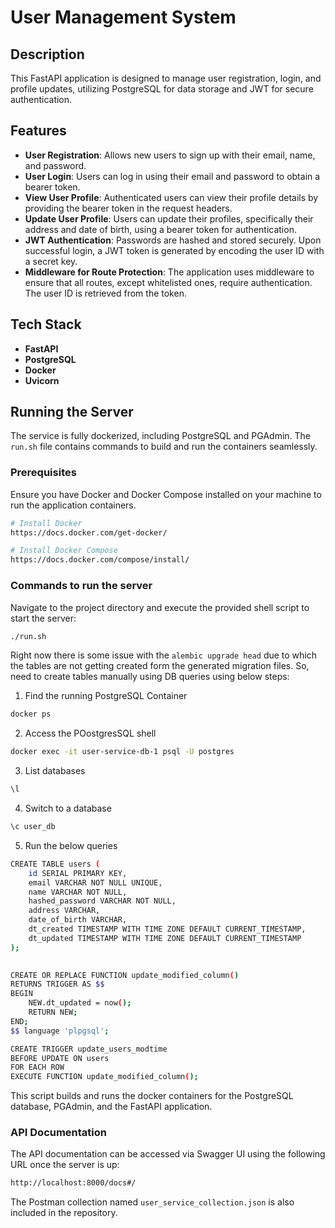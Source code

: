 # User Management System

## Description

This FastAPI application is designed to manage user registration, login, and profile updates, utilizing PostgreSQL for data storage and JWT for secure authentication.

## Features

- **User Registration**: Allows new users to sign up with their email, name, and password.
- **User Login**: Users can log in using their email and password to obtain a bearer token.
- **View User Profile**: Authenticated users can view their profile details by providing the bearer token in the request headers.
- **Update User Profile**: Users can update their profiles, specifically their address and date of birth, using a bearer token for authentication.
- **JWT Authentication**: Passwords are hashed and stored securely. Upon successful login, a JWT token is generated by encoding the user ID with a secret key.
- **Middleware for Route Protection**: The application uses middleware to ensure that all routes, except whitelisted ones, require authentication. The user ID is retrieved from the token.

## Tech Stack

- **FastAPI**
- **PostgreSQL**
- **Docker**
- **Uvicorn**

## Running the Server

The service is fully dockerized, including PostgreSQL and PGAdmin. The `run.sh` file contains commands to build and run the containers seamlessly.

### Prerequisites

Ensure you have Docker and Docker Compose installed on your machine to run the application containers.

```bash
# Install Docker
https://docs.docker.com/get-docker/

# Install Docker Compose
https://docs.docker.com/compose/install/
```

### Commands to run the server
Navigate to the project directory and execute the provided shell script to start the server:

```bash
./run.sh
```



Right now there is some issue with the `alembic upgrade head` due to which the tables are not getting 
created form the generated migration files. So, need to create tables manually using DB queries using below steps:
1. Find the running PostgreSQL Container
```bash
docker ps
```

2. Access the POostgresSQL shell
```bash
docker exec -it user-service-db-1 psql -U postgres
```

3. List databases
```bash
\l
```

4. Switch to a database
```bash
\c user_db
```
5. Run the below queries

```bash
CREATE TABLE users (
    id SERIAL PRIMARY KEY,
    email VARCHAR NOT NULL UNIQUE,
    name VARCHAR NOT NULL,
    hashed_password VARCHAR NOT NULL,
    address VARCHAR,
    date_of_birth VARCHAR,
    dt_created TIMESTAMP WITH TIME ZONE DEFAULT CURRENT_TIMESTAMP,
    dt_updated TIMESTAMP WITH TIME ZONE DEFAULT CURRENT_TIMESTAMP
);
  
```


```bash
CREATE OR REPLACE FUNCTION update_modified_column()
RETURNS TRIGGER AS $$
BEGIN
    NEW.dt_updated = now(); 
    RETURN NEW; 
END;
$$ language 'plpgsql';

CREATE TRIGGER update_users_modtime
BEFORE UPDATE ON users
FOR EACH ROW
EXECUTE FUNCTION update_modified_column();
```
This script builds and runs the docker containers for the PostgreSQL database, PGAdmin, and the FastAPI application.

### API Documentation
The API documentation can be accessed via Swagger UI using the following URL once the server is up:
```bash
http://localhost:8000/docs#/
```
The Postman collection named `user_service_collection.json` is also included in the repository.